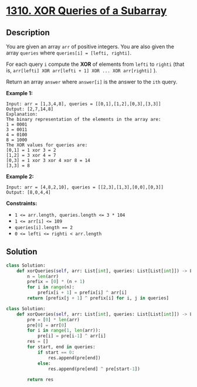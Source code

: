 # [1310. XOR Queries of a Subarray](https://leetcode.com/problems/xor-queries-of-a-subarray/description/?envType=daily-question&envId=2024-09-13)

## Description

You are given an array `arr` of positive integers. You are also given the array `queries` where `queries[i] = [lefti, righti]`.

For each query `i` compute the **XOR** of elements from `lefti` to `righti` (that is, `arr[lefti] XOR arr[lefti + 1] XOR ... XOR arr[righti]` ).

Return an array `answer` where `answer[i]` is the answer to the `ith` query.

**Example 1:**

```
Input: arr = [1,3,4,8], queries = [[0,1],[1,2],[0,3],[3,3]]
Output: [2,7,14,8]
Explanation:
The binary representation of the elements in the array are:
1 = 0001
3 = 0011
4 = 0100
8 = 1000
The XOR values for queries are:
[0,1] = 1 xor 3 = 2
[1,2] = 3 xor 4 = 7
[0,3] = 1 xor 3 xor 4 xor 8 = 14
[3,3] = 8

```

**Example 2:**

```
Input: arr = [4,8,2,10], queries = [[2,3],[1,3],[0,0],[0,3]]
Output: [8,0,4,4]

```

**Constraints:**

- `1 <= arr.length, queries.length <= 3 * 104`
- `1 <= arr[i] <= 109`
- `queries[i].length == 2`
- `0 <= lefti <= righti < arr.length`


## Solution

```python
class Solution:
    def xorQueries(self, arr: List[int], queries: List[List[int]]) -> List[int]:
        n = len(arr)
        prefix = [0] * (n + 1)
        for i in range(n):
            prefix[i + 1] = prefix[i] ^ arr[i]
        return [prefix[j + 1] ^ prefix[i] for i, j in queries]
```

```python
class Solution:
    def xorQueries(self, arr: List[int], queries: List[List[int]]) -> List[int]:
        pre = [0] * len(arr)
        pre[0] = arr[0]
        for i in range(1, len(arr)):
            pre[i] = pre[i-1] ^ arr[i]
        res = []
        for start, end in queries:
            if start == 0:
                res.append(pre[end])
            else:
                res.append(pre[end] ^ pre[start-1])
        
        return res

```